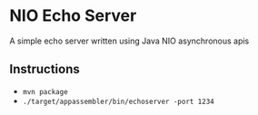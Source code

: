 # NIO Echo Server

A simple echo server written using Java NIO asynchronous apis

## Instructions

- `mvn package`
- `./target/appassembler/bin/echoserver -port 1234`

